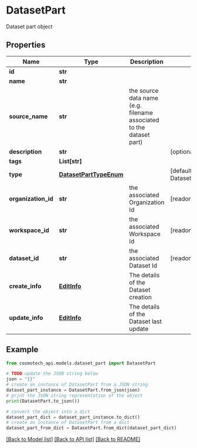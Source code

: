 # DatasetPart

Dataset part object

## Properties

Name | Type | Description | Notes
------------ | ------------- | ------------- | -------------
**id** | **str** |  | 
**name** | **str** |  | 
**source_name** | **str** | the source data name (e.g. filename associated to the dataset part) | 
**description** | **str** |  | [optional] 
**tags** | **List[str]** |  | 
**type** | [**DatasetPartTypeEnum**](DatasetPartTypeEnum.md) |  | [default to DatasetPartTypeEnum.FILE]
**organization_id** | **str** | the associated Organization Id | [readonly] 
**workspace_id** | **str** | the associated Workspace Id | [readonly] 
**dataset_id** | **str** | the associated Dataset Id | [readonly] 
**create_info** | [**EditInfo**](EditInfo.md) | The details of the Dataset creation | 
**update_info** | [**EditInfo**](EditInfo.md) | The details of the Dataset last update | 

## Example

```python
from cosmotech_api.models.dataset_part import DatasetPart

# TODO update the JSON string below
json = "{}"
# create an instance of DatasetPart from a JSON string
dataset_part_instance = DatasetPart.from_json(json)
# print the JSON string representation of the object
print(DatasetPart.to_json())

# convert the object into a dict
dataset_part_dict = dataset_part_instance.to_dict()
# create an instance of DatasetPart from a dict
dataset_part_from_dict = DatasetPart.from_dict(dataset_part_dict)
```
[[Back to Model list]](../README.md#documentation-for-models) [[Back to API list]](../README.md#documentation-for-api-endpoints) [[Back to README]](../README.md)


